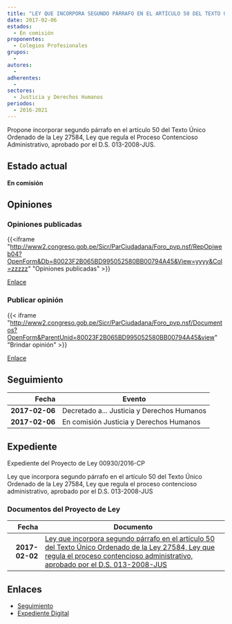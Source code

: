 ```yaml
---
title: "LEY QUE INCORPORA SEGUNDO PÁRRAFO EN EL ARTÍCULO 50 DEL TEXTO ÚNICO ORDENADO DE LA LEY 27584, LEY QUE REGULA EL PROCESO CONTENCIOSO ADMINISTRATIVO, APROBADO POR EL D.S. 013-2008-JUS"
date: 2017-02-06
estados: 
  - En comisión
proponentes: 
  - Colegios Profesionales
grupos: 
  - 
autores: 
  - 
adherentes: 
  - 
sectores: 
  - Justicia y Derechos Humanos
periodos: 
  - 2016-2021
---
```


Propone incorporar segundo párrafo en el artículo 50 del Texto Único Ordenado de la Ley 27584, Ley que regula el Proceso Contencioso Administrativo, aprobado por el D.S. 013-2008-JUS.


## Estado actual

**En comisión**

## Opiniones

### Opiniones publicadas

{{<iframe "http://www2.congreso.gob.pe/Sicr/ParCiudadana/Foro_pvp.nsf/RepOpiweb04?OpenForm&Db=80023F2B065BD995052580BB00794A45&View=yyyy&Col=zzzzz" "Opiniones publicadas" >}}

[Enlace](http://www2.congreso.gob.pe/Sicr/ParCiudadana/Foro_pvp.nsf/RepOpiweb04?OpenForm&Db=80023F2B065BD995052580BB00794A45&View=yyyy&Col=zzzzz)
### Publicar opinión

{{< iframe "http://www2.congreso.gob.pe/Sicr/ParCiudadana/Foro_pvp.nsf/Documentos?OpenForm&ParentUnid=80023F2B065BD995052580BB00794A45&view" "Brindar opinión" >}}

[Enlace](http://www2.congreso.gob.pe/Sicr/ParCiudadana/Foro_pvp.nsf/Documentos?OpenForm&ParentUnid=80023F2B065BD995052580BB00794A45&view)

## Seguimiento

| Fecha | Evento |
|------:|--------|
| **2017-02-06** | Decretado a... Justicia y Derechos Humanos|
| **2017-02-06** | En comisión Justicia y Derechos Humanos|


## Expediente

Expediente del Proyecto de Ley 00930/2016-CP

Ley que incorpora segundo párrafo en el artículo 50 del Texto Único Ordenado de la Ley 27584, Ley que regula el proceso contencioso administrativo, aprobado por el D.S. 013-2008-JUS


### Documentos del Proyecto de Ley

| Fecha | Documento |
|------:|--------|
| **2017-02-02** | [Ley que incorpora segundo párrafo en el artículo 50 del Texto Único Ordenado de la Ley 27584, Ley que regula el proceso contencioso administrativo, aprobado por el D.S. 013-2008-JUS](http://www.leyes.congreso.gob.pe/Documentos/2016_2021/Proyectos_de_Ley_y_de_Resoluciones_Legislativas/PL0093020170202...pdf) |

## Enlaces 

- [Seguimiento](http://www2.congreso.gob.pe/Sicr/TraDocEstProc/CLProLey2016.nsf/f7fff46988ca05b1052578e100829cc7/cbb94a99abcb69bc052580bb00770ae0?OpenDocument)
- [Expediente Digital](http://www2.congreso.gob.pehttp://www2.congreso.gob.pe/Sicr/TraDocEstProc/CLProLey2016.nsf/f7fff46988ca05b1052578e100829cc7/cbb94a99abcb69bc052580bb00770ae0?OpenDocument&Click=05257FB7005EB655.eb71d0cf91d8294e05256cdf006b5706/$Body/0.1C6C)
